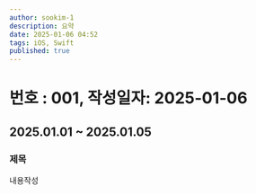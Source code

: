 ```yaml
---
author: sookim-1
description: 요약
date: 2025-01-06 04:52
tags: iOS, Swift
published: true
---
```

# 번호 : 001, 작성일자: 2025-01-06
## 2025.01.01 ~ 2025.01.05
### 제목
내용작성

